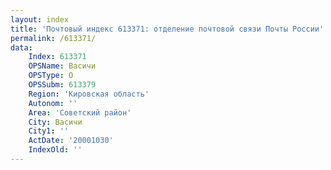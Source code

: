```yaml
---
layout: index
title: 'Почтовый индекс 613371: отделение почтовой связи Почты России'
permalink: /613371/
data:
    Index: 613371
    OPSName: Васичи
    OPSType: О
    OPSSubm: 613379
    Region: 'Кировская область'
    Autonom: ''
    Area: 'Советский район'
    City: Васичи
    City1: ''
    ActDate: '20001030'
    IndexOld: ''
---
```


